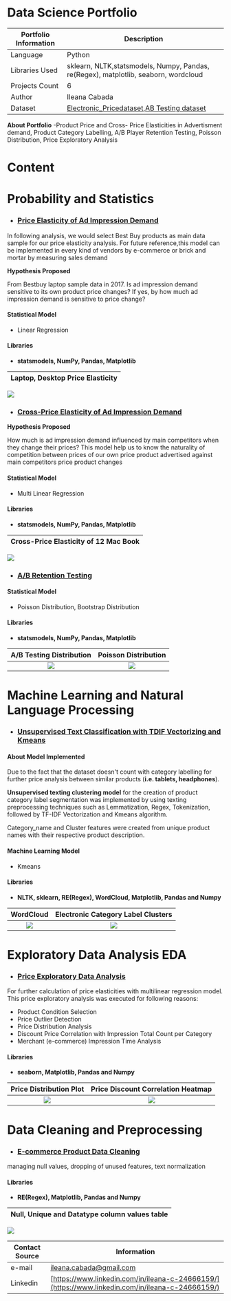# Data Science Portfolio

| Portfolio Information | Description |
| --- | --- |
|Language| Python|
|Libraries Used| sklearn, NLTK,statsmodels, Numpy, Pandas, re(Regex), matplotlib, seaborn, wordcloud|
|Projects Count| 6|
| Author | Ileana Cabada |
| Dataset | [Electronic_Pricedataset](https://www.kaggle.com/datafiniti/electronic-products-prices),[AB Testing dataset](https://www.datacamp.com/projects/184)|



**About Portfolio** -Product Price and Cross- Price Elasticities in Advertisment demand, Product Category Labelling, A/B Player Retention Testing, Poisson Distribution, Price Exploratory Analysis

# Content 
# Probability and Statistics #

- ### [Price Elasticity of Ad Impression Demand](https://github.com/ileanadatamania/Data-Science-Portfolio/blob/master/Price_Elasticityof_Demand.ipynb)
In following analysis, we would select Best Buy products as main data sample for our price elasticity analysis. For future reference,this model can be implemented in every kind of vendors by e-commerce or brick and mortar by measuring sales demand

 **Hypothesis Proposed**

From Bestbuy laptop sample data in 2017. Is ad impression demand sensitive to its own product price changes? If yes, by how much ad impression demand is sensitive to price change?
 
#### Statistical Model

- Linear Regression

 #### Libraries
 
- **statsmodels, NumPy, Pandas, Matplotlib**

Laptop, Desktop Price Elasticity     |
:-------------------------:|
![](https://github.com/ileanadatamania/images1/blob/master/CPE.png)


- ### [Cross-Price Elasticity of Ad Impression Demand](https://github.com/ileanadatamania/Data-Science-Portfolio/blob/master/Cross-Price_ONLY.ipynb)

 **Hypothesis Proposed**

 How much is ad impression demand influenced by main competitors when they change their prices?
 This model help us to know the naturality of competition between prices of our own price product advertised against main     competitors price product changes

#### Statistical Model

- Multi Linear Regression

 #### Libraries
 
- **statsmodels, NumPy, Pandas, Matplotlib**

Cross-Price Elasticity of 12 Mac Book     |
:-------------------------:|
![](https://github.com/ileanadatamania/images1/blob/master/CPE.png)


- ### [A/B Retention Testing](https://github.com/ileanadatamania/Data-Science-Portfolio/blob/master/ABtesting_gamedesign.ipynb)


#### Statistical Model

- Poisson Distribution, Bootstrap Distribution

 #### Libraries
 
- **statsmodels, NumPy, Pandas, Matplotlib**


A/B Testing Distribution  |  Poisson Distribution
:-------------------------:|:-------------------------:
![](https://github.com/ileanadatamania/images1/blob/master/AB.png)  |  ![](https://github.com/ileanadatamania/images1/blob/master/Poisson.png)


# Machine Learning and Natural Language Processing #

- ### [Unsupervised Text Classification with TDIF Vectorizing and Kmeans](https://github.com/ileanadatamania/Data-Science-Portfolio/blob/master/Kmeans_TDIF_NLP_TextClustering.ipynb)
#### About Model Implemented
Due to the fact that the dataset doesn't count with category labelling for further price analysis between similar products (**i.e. tablets, headphones**).

**Unsupervised texting clustering model** for the creation of product category label segmentation was implemented by using texting preprocessing techniques such as Lemmatization, Regex, Tokenization, followed by TF-IDF Vectorization and Kmeans algorithm.

Category_name and Cluster features were created from unique product names with their respective product description. 

#### Machine Learning Model

- Kmeans

#### Libraries 

- **NLTK, sklearn, RE(Regex), WordCloud, Matplotlib, Pandas and Numpy**  


WordCloud       |  Electronic Category Label Clusters
:-------------------------:|:-------------------------:
![](https://github.com/ileanadatamania/images1/blob/master/wordcloud.png)  |  ![](https://github.com/ileanadatamania/images1/blob/master/clustword.png)

# Exploratory Data Analysis EDA #
 
- ### [Price Exploratory Data Analysis](https://github.com/ileanadatamania/Data-Science-Portfolio/blob/master/EDA_Price.ipynb)

For further calculation of price elasticities with multilinear regression model. This price exploratory analysis was executed for following reasons:

- Product Condition Selection
- Price Outlier Detection
- Price Distribution Analysis
- Discount Price Correlation with Impression Total Count per Category
- Merchant (e-commerce) Impression Time Analysis

#### Libraries 

- **seaborn, Matplotlib, Pandas and Numpy**  

Price Distribution Plot     | Price Discount Correlation Heatmap
:-------------------------:|:-------------------------:
![](https://github.com/ileanadatamania/images1/blob/master/distplot.png)  |  ![](https://github.com/ileanadatamania/images1/blob/master/heatmapdisc.png)


# Data Cleaning and Preprocessing #


 - ### [E-commerce Product Data Cleaning](https://github.com/ileanadatamania/Data-Science-Portfolio/blob/master/DataCleaning_price.ipynb) 
 managing null values, dropping of unused features, text normalization 

#### Libraries 
- **RE(Regex), Matplotlib, Pandas and Numpy**  

Null, Unique and Datatype column values table    |
:-------------------------:|
![](https://github.com/ileanadatamania/images1/blob/master/Null.png)

   
| Contact Source | Information |
| --- | --- |
| e-mail| ileana.cabada@gmail.com |
| Linkedin | [https://www.linkedin.com/in/ileana-c-24666159/](https://www.linkedin.com/in/ileana-c-24666159/) |
